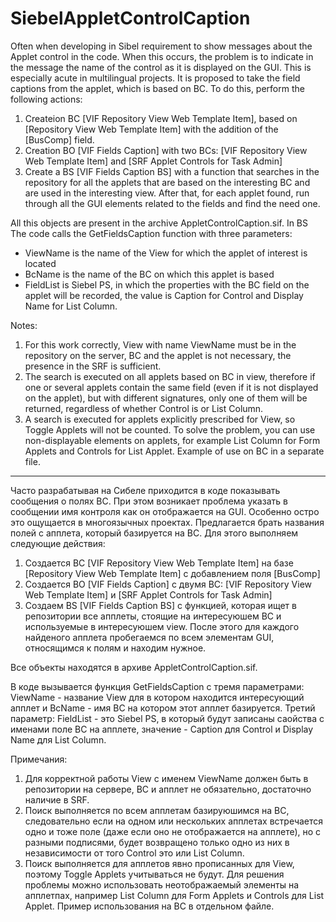 # SiebelAppletControlCaption
Often when developing in Sibel requirement to show messages about the Applet control in the code. When this occurs, the problem is to indicate in the message the name of the control as it is displayed on the GUI.
This is especially acute in multilingual projects.
It is proposed to take the field captions from the applet, which is based on BC. To do this, perform the following actions:
1. Createion BC [VIF Repository View Web Template Item], based on [Repository View Web Template Item] with the addition of the [BusComp] field.
2. Creation BO [VIF Fields Caption] with two BCs: [VIF Repository View Web Template Item] and [SRF Applet Controls for Task Admin]
3. Create a BS [VIF Fields Caption BS] with a function that searches in the repository for all the applets that are based on the interesting BC and are used in the interesting view. After that, for each applet found, run through all the GUI elements related to the fields and find the need one.

All this objects are present in the archive AppletControlCaption.sif.
In BS The code calls the GetFieldsCaption function with three parameters: 
- ViewName is the name of the View for which the applet of interest is located 
- BcName is the name of the BC on which this applet is based
- FieldList is Siebel PS, in which the properties with the BC field on the applet will be recorded, the value is Caption for Control and Display Name for List Column.

Notes:
1. For this work correctly, View with name ViewName must be in the repository on the server, BC and the applet is not necessary, the presence in the SRF is sufficient.
2. The search is executed on all applets based on BC in view, therefore if one or several applets contain the same field (even if it is not displayed on the applet), but with different signatures, only one of them will be returned, regardless of whether Control is or List Column.
3. A search is executed for applets explicitly prescribed for View, so Toggle Applets will not be counted. To solve the problem, you can use non-displayable elements on applets, for example List Column for Form Applets and Controls for List Applet.
Example of use on BC in a separate file.

---

Часто разрабатывая на Сибеле приходится в коде показывать сообщения о полях BC. При этом возникает проблема указать в сообщении имя контроля как он отображается на GUI.
Особенно остро это ощущается в многоязычных проектах.
Предлагается брать названия полей с апплета, который базируется на BC. Для этого выполняем следующие действия:
1. Создается BC [VIF Repository View Web Template Item] на базе [Repository View Web Template Item] с добавлением поля [BusComp]
2. Создается BO [VIF Fields Caption] c двумя BC: [VIF Repository View Web Template Item] и [SRF Applet Controls for Task Admin]
3. Создаем BS [VIF Fields Caption BS] с функцией, которая ищет в репозитории все апплеты, стоящие на интересуюшем BC и используемые в интересуюшем view. После этого для каждого найденого апплета пробегаемся по всем элементам GUI, относящимся к полям и находим нужное.

Все объекты находятся в архиве AppletControlCaption.sif.

В коде вызывается функция GetFieldsCaption с тремя параметрами: ViewName - название View для в котором находится интересующий апплет и BcName - имя BC на котором этот апплет базируется. Третий параметр: FieldList - это Siebel PS, в который будут записаны саойства с именами поле BC на апплете, значение - Caption для Control и Display Name для List Column. 

Примечания:
1. Для корректной работы View с именем ViewName должен быть в репозитории на сервере, BC и апплет не обязательно, достаточно наличие в SRF.
2. Поиск выполняется по всем апплетам базируюшимся на BC, следовательно если на одном или нескольких апплетах встречается одно и тоже поле (даже если оно не отображается на апплете), но с разными подписями, будет возвращено только одно из них в независимости от того Control это или List Column.
3. Поиск выполняется для апплетов явно прописанных для View, поэтому Toggle Applets учитываться не будут. Для решения проблемы можно использовать неотображаемый элементы на апплетпах, например List Column для Form Applets и Controls для List Applet.
Пример использования на BC в отдельном файле.
